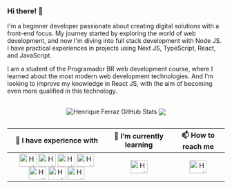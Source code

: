 ### Hi there! 👋

<p>
  I'm a beginner developer passionate about creating digital solutions with a front-end focus. My journey started by exploring the world of web development, and now I'm diving into full stack development with Node JS. I have practical experiences in projects using Next JS, TypeScript, React, and JavaScript.
</p>
<p>
  I am a student of the Programador BR web development course, where I learned about the most modern web development technologies. And I'm looking to improve my knowledge in React JS, with the aim of becoming even more qualified in this technology.
</p>

##

<div align="center">  
  <img align="center" src="https://github-readme-stats.vercel.app/api?username=HenriqueFerraz27&show_icons=true&count_private=true&hide_border=true&title_color=8257E5&icon_color=8257E5&text_color=c9d1d9&bg_color=0d1117" alt="Henrique Ferraz GitHub Stats" /> 
  <img align="center" src="https://github-readme-stats.vercel.app/api/top-langs/?username=HenriqueFerraz27&layout=compact&hide_border=true&title_color=8257E5&text_color=8257E5&bg_color=0d1117" />
</div>

##

<table align="center">
  <thead>
    <tr>
      <th>👾 I have experience with</th>
      <th>🌱 I’m currently learning</th>
      <th>📫 How to reach me</th>
    </tr>
  </thead>

  <tbody>
    <tr>
      <td align="center">
        <img align="center" alt="Henrique - Next JS" height="30" width="40" src="https://cdn.jsdelivr.net/gh/devicons/devicon/icons/nextjs/nextjs-original.svg" /> 
        <img align="center" alt="Henrique - Typescript" height="30" width="40" src="https://cdn.jsdelivr.net/gh/devicons/devicon/icons/typescript/typescript-plain.svg" /> 
        <img align="center" alt="Henrique - React JS" height="30" width="40" src="https://cdn.jsdelivr.net/gh/devicons/devicon/icons/react/react-original.svg" /> 
        <img align="center" alt="Henrique - Java Script" height="30" width="40" src="https://cdn.jsdelivr.net/gh/devicons/devicon/icons/javascript/javascript-plain.svg" /> 
        <img align="center" alt="Henrique - CSS" height="30" width="40" src="https://cdn.jsdelivr.net/gh/devicons/devicon/icons/css3/css3-plain.svg" /> 
        <img align="center" alt="Henrique - HTML" height="30" width="40" src="https://cdn.jsdelivr.net/gh/devicons/devicon/icons/html5/html5-plain.svg" />
        <img align="center" alt="Henrique - SASS" height="30" width="40" src="https://cdn.jsdelivr.net/gh/devicons/devicon/icons/sass/sass-original.svg" />
      </td>
      <td align="center">
        <img align="center" alt="Henrique - Node JS" height="30" width="40" src="https://cdn.jsdelivr.net/gh/devicons/devicon/icons/nodejs/nodejs-original.svg" />
      </td>
      <td align="center">
        <a href="https://www.linkedin.com/in/henriqueferraz27"> 
          <img align="center" alt="Henrique - Linked In" height="30" width="40" src="https://cdn.jsdelivr.net/gh/devicons/devicon/icons/linkedin/linkedin-original.svg" />
        </a>
      </td>
    </tr>
  </tbody>
</table>

